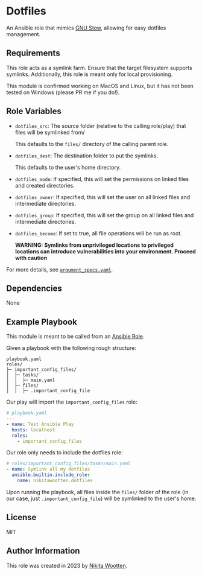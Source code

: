 # Dotfiles

An Ansible role that mimics [GNU Stow](https://www.gnu.org/software/stow/), allowing for easy dotfiles management.

## Requirements

This role acts as a symlink farm.
Ensure that the target filesystem supports symlinks.
Additionally, this role is meant only for local provisioning.

This module is confirmed working on MacOS and Linux, but it has not been tested on Windows (please PR me if you do!).

## Role Variables

- `dotfiles_src`: The source folder (relative to the calling role/play) that files will be symlinked from/

  This defaults to the `files/` directory of the calling parent role.

- `dotfiles_dest`: The destination folder to put the symlinks.

  This defaults to the user's home directory.

- `dotfiles_mode`: If specified, this will set the permissions on linked files and created directories.
- `dotfiles_owner`: If specified, this will set the user on all linked files and intermediate directories.
- `dotfiles_group`: If specified, this will set the group on all linked files and intermediate directories.
- `dotfiles_become`: If set to true, all file operations will be run as root.

  **WARNING: Symlinks from unprivileged locations to privileged locations can introduce vulnerabilities into your environment. Proceed with caution**

For more details, see [`argument_specs.yaml`](./meta/argument_specs.yaml).

## Dependencies

None

## Example Playbook

This module is meant to be called from an [Ansible Role](https://docs.ansible.com/ansible/latest/playbook_guide/playbooks_reuse_roles.html).

Given a playbook with the following rough structure:

```
playbook.yaml
roles/
├─ important_config_files/
│  ├─ tasks/
│  │  ├─ main.yaml
│  ├─ files/
│  │  ├─ .important_config_file
```

Our play will import the `important_config_files` role:

```yaml
# playbook.yaml
---
- name: Test Ansible Play
  hosts: localhost
  roles:
    - important_config_files
```

Our role only needs to include the dotfiles role:

```yaml
# roles/important_config_files/tasks/main.yaml
- name: Symlink all my dotfiles
  ansible.builtin.include_role:
    name: nikitawootten.dotfiles
```

Upon running the playbook, all files inside the `files/` folder of the role (in our case, just `.important_config_file`) will be symlinked to the user's home.

## License

MIT

## Author Information

This role was created in 2023 by [Nikita Wootten](nikita.computer).

